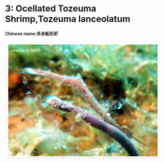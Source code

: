 # 3: Ocellated Tozeuma Shrimp,Tozeuma lanceolatum

#### Chinese name:多赤船形虾

![](../../.gitbook/assets/ocellated-tozeuma-shrimp.jpg)

